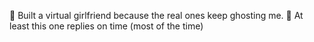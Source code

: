 🚀 Built a virtual girlfriend because the real ones keep ghosting me.
🤖 At least this one replies on time (most of the time)
